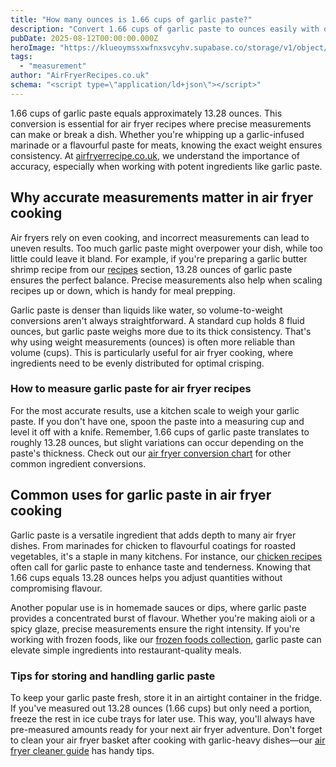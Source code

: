 ```yaml
---
title: "How many ounces is 1.66 cups of garlic paste?"
description: "Convert 1.66 cups of garlic paste to ounces easily with our simple guide. Perfect for air fryer recipes and precise cooking measurements."
pubDate: 2025-08-12T00:00:00.000Z
heroImage: "https://klueoymssxwfnxsvcyhv.supabase.co/storage/v1/object/public/md/how-many-ounces-is-1-66-cups-of-garlic-paste-0aace46e.webp"
tags:
  - "measurement"
author: "AirFryerRecipes.co.uk"
schema: "<script type=\"application/ld+json\"></script>"
---
```


<p>1.66 cups of garlic paste equals approximately 13.28 ounces. This conversion is essential for air fryer recipes where precise measurements can make or break a dish. Whether you're whipping up a garlic-infused marinade or a flavourful paste for meats, knowing the exact weight ensures consistency. At <a href=https://www.airfryerrecipe.co.uk>airfryerrecipe.co.uk</a>, we understand the importance of accuracy, especially when working with potent ingredients like garlic paste.</p>

<h2>Why accurate measurements matter in air fryer cooking</h2>  
<p>Air fryers rely on even cooking, and incorrect measurements can lead to uneven results. Too much garlic paste might overpower your dish, while too little could leave it bland. For example, if you're preparing a garlic butter shrimp recipe from our <a href=https://www.airfryerrecipe.co.uk/recipes>recipes</a> section, 13.28 ounces of garlic paste ensures the perfect balance. Precise measurements also help when scaling recipes up or down, which is handy for meal prepping.</p>  
<p>Garlic paste is denser than liquids like water, so volume-to-weight conversions aren't always straightforward. A standard cup holds 8 fluid ounces, but garlic paste weighs more due to its thick consistency. That's why using weight measurements (ounces) is often more reliable than volume (cups). This is particularly useful for air fryer cooking, where ingredients need to be evenly distributed for optimal crisping.</p>  

<h3>How to measure garlic paste for air fryer recipes</h3>  
<p>For the most accurate results, use a kitchen scale to weigh your garlic paste. If you don't have one, spoon the paste into a measuring cup and level it off with a knife. Remember, 1.66 cups of garlic paste translates to roughly 13.28 ounces, but slight variations can occur depending on the paste's thickness. Check out our <a href=https://www.airfryerrecipe.co.uk/air-fryer-conversion-chart>air fryer conversion chart</a> for other common ingredient conversions.</p>  

<h2>Common uses for garlic paste in air fryer cooking</h2>  
<p>Garlic paste is a versatile ingredient that adds depth to many air fryer dishes. From marinades for chicken to flavourful coatings for roasted vegetables, it's a staple in many kitchens. For instance, our <a href=https://www.airfryerrecipe.co.uk/recipe-category/chicken>chicken recipes</a> often call for garlic paste to enhance taste and tenderness. Knowing that 1.66 cups equals 13.28 ounces helps you adjust quantities without compromising flavour.</p>  
<p>Another popular use is in homemade sauces or dips, where garlic paste provides a concentrated burst of flavour. Whether you're making aioli or a spicy glaze, precise measurements ensure the right intensity. If you're working with frozen foods, like our <a href=https://www.airfryerrecipe.co.uk/recipe-category/frozen-foods>frozen foods collection</a>, garlic paste can elevate simple ingredients into restaurant-quality meals.</p>  

<h3>Tips for storing and handling garlic paste</h3>  
<p>To keep your garlic paste fresh, store it in an airtight container in the fridge. If you've measured out 13.28 ounces (1.66 cups) but only need a portion, freeze the rest in ice cube trays for later use. This way, you'll always have pre-measured amounts ready for your next air fryer adventure. Don't forget to clean your air fryer basket after cooking with garlic-heavy dishes—our <a href=https://www.airfryerrecipe.co.uk/air-fryer-cleaner>air fryer cleaner guide</a> has handy tips.</p>